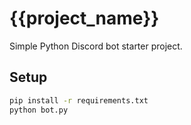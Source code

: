 # {{project_name}}

Simple Python Discord bot starter project.

## Setup

```bash
pip install -r requirements.txt
python bot.py
